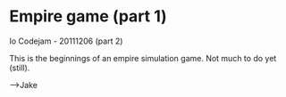 Empire game (part 1)
====================
Io Codejam - 20111206 (part 2)

This is the beginnings of an empire simulation game.  Not much to do yet (still).

-->Jake
